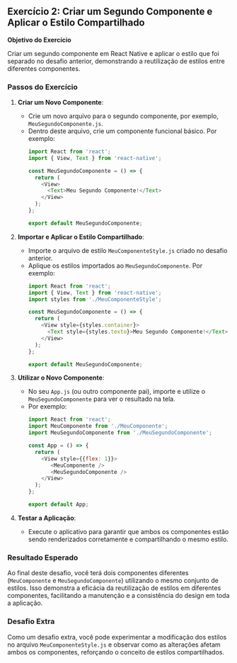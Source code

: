 ## Exercício 2: Criar um Segundo Componente e Aplicar o Estilo Compartilhado

**Objetivo do Exercício**

Criar um segundo componente em React Native e aplicar o estilo que foi separado no desafio anterior, demonstrando a reutilização de estilos entre diferentes componentes.

### Passos do Exercício

1. **Criar um Novo Componente**:
   - Crie um novo arquivo para o segundo componente, por exemplo, `MeuSegundoComponente.js`.
   - Dentro deste arquivo, crie um componente funcional básico. Por exemplo:
     ```javascript
     import React from 'react';
     import { View, Text } from 'react-native';

     const MeuSegundoComponente = () => {
       return (
         <View>
           <Text>Meu Segundo Componente!</Text>
         </View>
       );
     };

     export default MeuSegundoComponente;
     ```

2. **Importar e Aplicar o Estilo Compartilhado**:
   - Importe o arquivo de estilo `MeuComponenteStyle.js` criado no desafio anterior.
   - Aplique os estilos importados ao `MeuSegundoComponente`. Por exemplo:
     ```javascript
     import React from 'react';
     import { View, Text } from 'react-native';
     import styles from './MeuComponenteStyle';

     const MeuSegundoComponente = () => {
       return (
         <View style={styles.container}>
           <Text style={styles.texto}>Meu Segundo Componente!</Text>
         </View>
       );
     };

     export default MeuSegundoComponente;
     ```

3. **Utilizar o Novo Componente**:
   - No seu `App.js` (ou outro componente pai), importe e utilize o `MeuSegundoComponente` para ver o resultado na tela.
   - Por exemplo:
     ```javascript
     import React from 'react';
     import MeuComponente from './MeuComponente';
     import MeuSegundoComponente from './MeuSegundoComponente';

     const App = () => {
       return (
         <View style={{flex: 1}}>
            <MeuComponente />
            <MeuSegundoComponente />
         </View>
       );
     };

     export default App;
     ```

4. **Testar a Aplicação**:
   - Execute o aplicativo para garantir que ambos os componentes estão sendo renderizados corretamente e compartilhando o mesmo estilo.

### Resultado Esperado

Ao final deste desafio, você terá dois componentes diferentes (`MeuComponente` e `MeuSegundoComponente`) utilizando o mesmo conjunto de estilos. Isso demonstra a eficácia da reutilização de estilos em diferentes componentes, facilitando a manutenção e a consistência do design em toda a aplicação.

### Desafio Extra

Como um desafio extra, você pode experimentar a modificação dos estilos no arquivo `MeuComponenteStyle.js` e observar como as alterações afetam ambos os componentes, reforçando o conceito de estilos compartilhados.